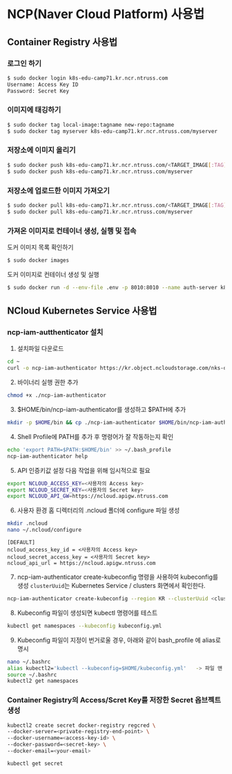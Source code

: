 # NCP(Naver Cloud Platform) 사용법

## Container Registry 사용법

### 로그인 하기

```bash
$ sudo docker login k8s-edu-camp71.kr.ncr.ntruss.com
Username: Access Key ID
Password: Secret Key
```

### 이미지에 태깅하기

```bash
$ sudo docker tag local-image:tagname new-repo:tagname
$ sudo docker tag myserver k8s-edu-camp71.kr.ncr.ntruss.com/myserver
```

### 저장소에 이미지 올리기

```bash
$ sudo docker push k8s-edu-camp71.kr.ncr.ntruss.com/<TARGET_IMAGE[:TAG]>
$ sudo docker push k8s-edu-camp71.kr.ncr.ntruss.com/myserver
```

### 저장소에 업로드한 이미지 가져오기

```bash
$ sudo docker pull k8s-edu-camp71.kr.ncr.ntruss.com/<TARGET_IMAGE[:TAG]>
$ sudo docker pull k8s-edu-camp71.kr.ncr.ntruss.com/myserver
```

### 가져온 이미지로 컨테이너 생성, 실행 및 접속

도커 이미지 목록 확인하기

```bash
$ sudo docker images
```

도커 이미지로 컨테이너 생성 및 실행

```bash
$ sudo docker run -d --env-file .env -p 8010:8010 --name auth-server k8s-edu-118.kr.ncr.ntruss.com/myserver
```

## NCloud Kubernetes Service 사용법

### ncp-iam-autthenticator 설치

1. 설치파일 다운로드

```bash
cd ~
curl -o ncp-iam-authenticator https://kr.object.ncloudstorage.com/nks-download/ncp-iam-authenticator/v1.0.0/linux/amd64/ncp-iam-authenticator
```

2. 바이너리 실행 권한 추가

```bash
chmod +x ./ncp-iam-authenticator
```

3. $HOME/bin/ncp-iam-authenticator를 생성하고 $PATH에 추가

```bash
mkdir -p $HOME/bin && cp ./ncp-iam-authenticator $HOME/bin/ncp-iam-authenticator && export PATH=$PATH:$HOME/bin
```

4. Shell Profile에 PATH를 추가 후 명령어가 잘 작동하는지 확인

```bash
echo 'export PATH=$PATH:$HOME/bin' >> ~/.bash_profile
ncp-iam-authenticator help
```

5. API 인증키값 설정
   다음 작업을 위해 임시적으로 필요

```bash
export NCLOUD_ACCESS_KEY=<사용자의 Access key>
export NCLOUD_SECRET_KEY=<사용자의 Secret key>
export NCLOUD_API_GW=https://ncloud.apigw.ntruss.com
```

6. 사용자 환경 홈 디렉터리의 .ncloud 폴더에 configure 파일 생성

```bash
mkdir .ncloud
nano ~/.ncloud/configure
```

```
[DEFAULT]
ncloud_access_key_id = <사용자의 Access key>
ncloud_secret_access_key = <사용자의 Secret key>
ncloud_api_url = https://ncloud.apigw.ntruss.com
```

7. ncp-iam-authenticator create-kubeconfig 명령을 사용하여 kubeconfig를 생성
   `clusterUuid`는 Kubernetes Service / clusters 화면에서 확인한다.

```bash
ncp-iam-authenticator create-kubeconfig --region KR --clusterUuid <cluster-uuid> > kubeconfig.yml
```

8. Kubeconfig 파일이 생성되면 kubectl 명령어를 테스트

```bash
kubectl get namespaces --kubeconfig kubeconfig.yml
```

9. Kubeconfig 파일이 지정이 번거로울 경우, 아래와 같이 bash_profile 에 alias로 명시

```bash
nano ~/.bashrc
alias kubectl2='kubectl --kubeconfig=$HOME/kubeconfig.yml'   -> 파일 맨 밑에 alias 내용 추가
source ~/.bashrc
kubectl2 get namespaces
```

### Container Registry의 Access/Scret Key를 저장한 Secret 옵브젝트 생성

```bash
kubectl2 create secret docker-registry regcred \
--docker-server=<private-registry-end-point> \
--docker-username=<access-key-id> \
--docker-password=<secret-key> \
--docker-email=<your-email>

kubectl get secret
```
